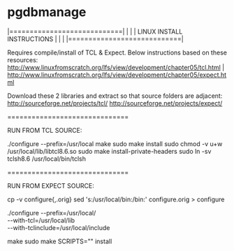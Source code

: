 # pgdbmanage

|============================|
|                            |
| LINUX INSTALL INSTRUCTIONS |
|                            |
|============================|

Requires compile/install of TCL & Expect. Below instructions based on these resources:
http://www.linuxfromscratch.org/lfs/view/development/chapter05/tcl.html | 
http://www.linuxfromscratch.org/lfs/view/development/chapter05/expect.html

Download these 2 libraries and extract so that source folders are adjacent:
http://sourceforge.net/projects/tcl/
http://sourceforge.net/projects/expect/

==============================

RUN FROM TCL SOURCE:

./configure --prefix=/usr/local
make
sudo make install
sudo chmod -v u+w /usr/local/lib/libtcl8.6.so
sudo make install-private-headers
sudo ln -sv tclsh8.6 /usr/local/bin/tclsh

==============================

RUN FROM EXPECT SOURCE:

cp -v configure{,.orig}
sed 's:/usr/local/bin:/bin:' configure.orig > configure

./configure --prefix=/usr/local/       \
            --with-tcl=/usr/local/lib \
            --with-tclinclude=/usr/local/include

make
sudo make SCRIPTS="" install
